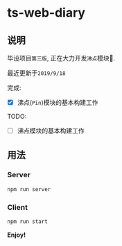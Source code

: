 # ts-web-diary

## 说明

毕设项目`第三版`,  正在大力开发`沸点`模块🚧.

最近更新于`2019/9/18`

完成:

- [x] 沸点(`Pin`)模块的基本构建工作

TODO:

- [ ] 沸点模块的基本构建工作

## 用法

### Server

```bash
npm run server
```

### Client

```bash
npm run start
```

**Enjoy!**